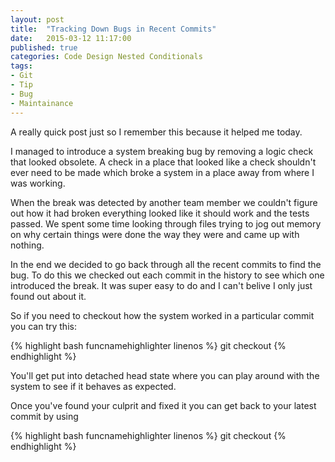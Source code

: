 ```yaml
---
layout: post
title:  "Tracking Down Bugs in Recent Commits"
date:   2015-03-12 11:17:00
published: true
categories: Code Design Nested Conditionals
tags:
- Git
- Tip
- Bug
- Maintainance
---
```


A really quick post just so I remember this because it helped me today.

I managed to introduce a system breaking bug by removing a logic check that looked obsolete. A check in a place that looked like a check shouldn't ever need to be made which broke a system in a place away from where I was working.

When the break was detected by another team member we couldn't figure out how it had broken everything looked like it should work and the tests passed. We spent some time looking through files trying to jog out memory on why certain things were done the way they were and came up with nothing.

In the end we decided to go back through all the recent commits to find the bug. To do this we checked out each commit in the history to see which one introduced the break. It was super easy to do and I can't belive I only just found out about it.

So if you need to checkout how the system worked in a particular commit you can try this:

{% highlight bash funcnamehighlighter linenos %}
    git checkout <commit-hash>
{% endhighlight %}

You'll get put into detached head state where you can play around with the system to see if it behaves as expected.

Once you've found your culprit and fixed it you can get back to your latest commit by using

{% highlight bash funcnamehighlighter linenos %}
    git checkout <branch>
{% endhighlight %}



